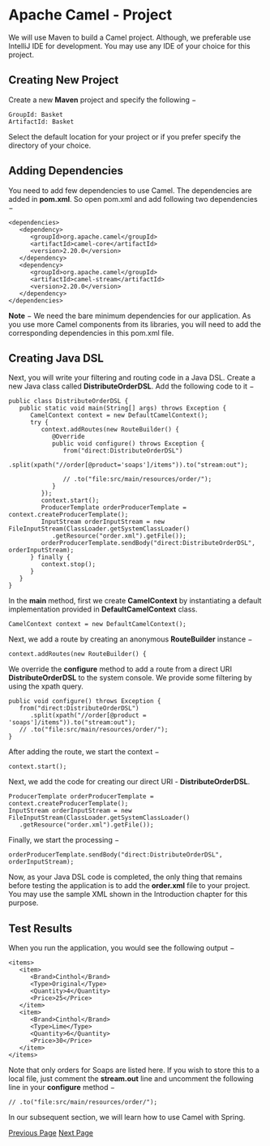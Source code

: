 # Apache Camel - Project
We will use Maven to build a Camel project. Although, we preferable use IntelliJ IDE for development. You may use any IDE of your choice for this project.

## Creating New Project
Create a new **Maven** project and specify the following −

```
GroupId: Basket
ArtifactId: Basket
```
Select the default location for your project or if you prefer specify the directory of your choice.

## Adding Dependencies
You need to add few dependencies to use Camel. The dependencies are added in **pom.xml**. So open pom.xml and add following two dependencies −

```
<dependencies>
   <dependency>
      <groupId>org.apache.camel</groupId>
      <artifactId>camel-core</artifactId>
      <version>2.20.0</version>
   </dependency>
   <dependency>
      <groupId>org.apache.camel</groupId>
      <artifactId>camel-stream</artifactId>
      <version>2.20.0</version>
   </dependency>
</dependencies>
```
**Note** − We need the bare minimum dependencies for our application. As you use more Camel components from its libraries, you will need to add the corresponding dependencies in this pom.xml file.

## Creating Java DSL
Next, you will write your filtering and routing code in a Java DSL. Create a new Java class called **DistributeOrderDSL**. Add the following code to it −

```
public class DistributeOrderDSL {
   public static void main(String[] args) throws Exception {
      CamelContext context = new DefaultCamelContext();
      try {
         context.addRoutes(new RouteBuilder() {
            @Override
            public void configure() throws Exception {
               from("direct:DistributeOrderDSL")
                  .split(xpath("//order[@product='soaps']/items")).to("stream:out");
               
               // .to("file:src/main/resources/order/");
            }
         });
         context.start();
         ProducerTemplate orderProducerTemplate = context.createProducerTemplate();
         InputStream orderInputStream = new FileInputStream(ClassLoader.getSystemClassLoader()
            .getResource("order.xml").getFile());
         orderProducerTemplate.sendBody("direct:DistributeOrderDSL", orderInputStream);
      } finally {
         context.stop();
      }
   }
}
```
In the **main** method, first we create **CamelContext** by instantiating a default implementation provided in **DefaultCamelContext** class.

```
CamelContext context = new DefaultCamelContext();
```
Next, we add a route by creating an anonymous **RouteBuilder** instance −

```
context.addRoutes(new RouteBuilder() {
```
We override the **configure** method to add a route from a direct URI **DistributeOrderDSL** to the system console. We provide some filtering by using the xpath query.

```
public void configure() throws Exception {
   from("direct:DistributeOrderDSL")
      .split(xpath("//order[@product = 'soaps']/items")).to("stream:out");
   // .to("file:src/main/resources/order/");
}
```
After adding the route, we start the context −

```
context.start();
```
Next, we add the code for creating our direct URI - **DistributeOrderDSL**.

```
ProducerTemplate orderProducerTemplate = context.createProducerTemplate();
InputStream orderInputStream = new FileInputStream(ClassLoader.getSystemClassLoader()
   .getResource("order.xml").getFile());
```
Finally, we start the processing −

```
orderProducerTemplate.sendBody("direct:DistributeOrderDSL", orderInputStream);
```
Now, as your Java DSL code is completed, the only thing that remains before testing the application is to add the **order.xml** file to your project. You may use the sample XML shown in the Introduction chapter for this purpose.

## Test Results
When you run the application, you would see the following output −

```
<items>
   <item>
      <Brand>Cinthol</Brand>
      <Type>Original</Type>
      <Quantity>4</Quantity>
      <Price>25</Price>
   </item>
   <item>
      <Brand>Cinthol</Brand>
      <Type>Lime</Type>
      <Quantity>6</Quantity>
      <Price>30</Price>
   </item>
</items>
```
Note that only orders for Soaps are listed here. If you wish to store this to a local file, just comment the **stream.out** line and uncomment the following line in your **configure** method −

```
// .to("file:src/main/resources/order/");
```
In our subsequent section, we will learn how to use Camel with Spring.


[Previous Page](../apache_camel/apache_camel_message_queues.md) [Next Page](../apache_camel/apache_camel_using_with_spring.md) 
